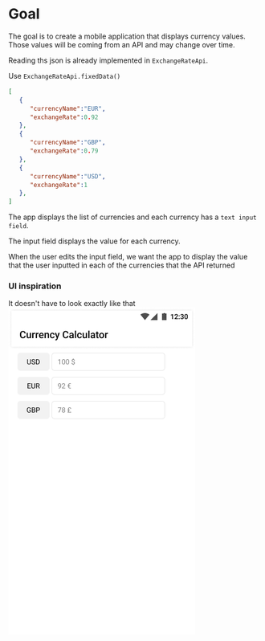 # Goal
The goal is to create a mobile application that displays currency values. Those values will be coming from an API and may change over time. 

Reading ths json is already implemented in `ExchangeRateApi`.

Use `ExchangeRateApi.fixedData()`

```json
[
   {
      "currencyName":"EUR",
      "exchangeRate":0.92
   },
   {
      "currencyName":"GBP",
      "exchangeRate":0.79
   },
   {
      "currencyName":"USD",
      "exchangeRate":1
   },
]
```

The app displays the list of currencies and each currency has a `text input field`.

The input field displays the value for each currency.

When the user edits the input field, we want the app to display the value that the user inputted in each of the currencies that the API returned

### UI inspiration
It doesn't have to look exactly like that
![UI](./first-page.png)
